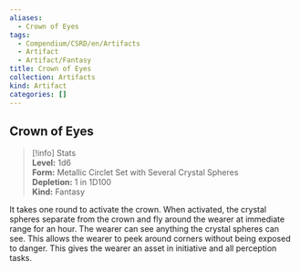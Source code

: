 ```yaml
---
aliases:
  - Crown of Eyes
tags:
  - Compendium/CSRD/en/Artifacts
  - Artifact
  - Artifact/Fantasy
title: Crown of Eyes
collection: Artifacts
kind: Artifact
categories: []
---
```

## Crown of Eyes  
>[!info] Stats  
> **Level:** 1d6  
> **Form:** Metallic Circlet Set with Several Crystal Spheres  
> **Depletion:** 1 in 1D100  
> **Kind:** Fantasy
  
It takes one round to activate the crown. When activated, the crystal spheres separate from the crown and fly around the wearer at immediate range for an hour. The wearer can see anything the crystal spheres can see. This allows the wearer to peek around corners without being exposed to danger. This gives the wearer an asset in initiative and all perception tasks.